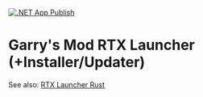 [![.NET App Publish](https://github.com/Xenthio/RTXLauncher/actions/workflows/dotnet-core-publish.yml/badge.svg)](https://github.com/Xenthio/RTXLauncher/actions/workflows/dotnet-core-publish-cross.yml)

# Garry's Mod RTX Launcher (+Installer/Updater)


See also: [RTX Launcher Rust](https://github.com/sambow23/RTXLauncher-rs) 
